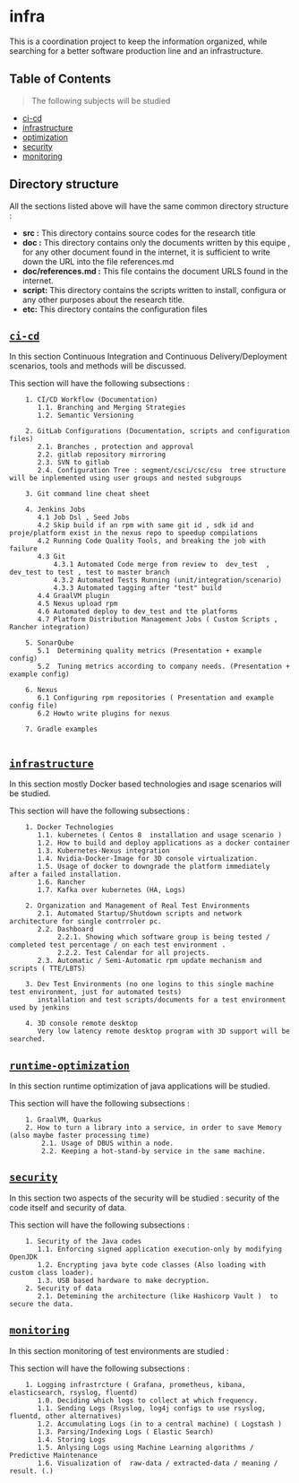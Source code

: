 # infra
This is a coordination project to keep the information organized, while searching for a better software production line and an infrastructure.



## Table of Contents 

> The following subjects will be studied

- [ci-cd](#ci-cd)
- [infrastructure](#infrastructure)
- [optimization](#optimization)
- [security](#security)
- [monitoring](#monitoring)

## Directory structure

All the sections listed above will have the same common directory structure :
- **src :** This directory contains source codes for the research title
- **doc :** This directory contains only the documents written by this equipe , for any other document found in the internet, it is sufficient to write down the URL into the file references.md
- **doc/references.md :** This file contains the document URLS found in the internet.
- **script:** This directory contains the scripts written to install, configura or any other purposes about the research title.
- **etc:** This directory contains the configuration files 

## <a href="ci-cd/" target="_blank">`ci-cd`</a>

In this section Continuous Integration and Continuous Delivery/Deployment  scenarios, tools and methods will be discussed.

This section will have the following subsections :

``` 
    1. CI/CD Workflow (Documentation)
       1.1. Branching and Merging Strategies
       1.2. Semantic Versioning
       
    2. GitLab Configurations (Documentation, scripts and configuration files)
       2.1. Branches , protection and approval
       2.2. gitlab repository mirroring
       2.3. SVN to gitlab
       2.4. Configuration Tree : segment/csci/csc/csu  tree structure will be inplemented using user groups and nested subgroups
       
    3. Git command line cheat sheet
    
    4. Jenkins Jobs
       4.1 Job Dsl , Seed Jobs
       4.2 Skip build if an rpm with same git id , sdk id and proje/platform exist in the nexus repo to speedup compilations
       4.2 Running Code Quality Tools, and breaking the job with failure
       4.3 Git 
           4.3.1 Automated Code merge from review to  dev_test  , dev_test to test , test to master branch 
           4.3.2 Automated Tests Running (unit/integration/scenario)
           4.3.3 Automated tagging after "test" build
       4.4 GraalVM plugin
       4.5 Nexus upload rpm
       4.6 Automated deploy to dev_test and tte platforms
       4.7 Platform Distribution Management Jobs ( Custom Scripts , Rancher integration)
       
    5. SonarQube
       5.1  Determining quality metrics (Presentation + example config)
       5.2  Tuning metrics according to company needs. (Presentation + example config)
    
    6. Nexus
       6.1 Configuring rpm repositories ( Presentation and example config file)
       6.2 Howto write plugins for nexus
       
    7. Gradle examples
   
```

## <a href="ci-cd/" target="_blank">`infrastructure`</a>

In this section mostly Docker based technologies and ısage scenarios will be studied.

This section will have the following subsections :

``` 
    1. Docker Technologies
       1.1. kubernetes ( Centos 8  installation and usage scenario )  
       1.2. How to build and deploy applications as a docker container
       1.3. Kubernetes-Nexus integration
       1.4. Nvidia-Docker-Image for 3D console virtualization.
       1.5. Usage of docker to downgrade the platform immediately after a failed installation.
       1.6. Rancher
       1.7. Kafka over kubernetes (HA, Logs)
       
    2. Organization and Management of Real Test Environments
       2.1. Automated Startup/Shutdown scripts and network architecture for single contrroler pc.
       2.2. Dashboard
            2.2.1. Showing which software group is being tested / completed test percentage / on each test environment .
            2.2.2. Test Calendar for all projects.  
       2.3. Automatic / Semi-Automatic rpm update mechanism and scripts ( TTE/LBTS)

    3. Dev Test Environments (no one logins to this single machine test environment, just for automated tests)
       installation and test scripts/documents for a test environment used by jenkins  

    4. 3D console remote desktop
       Very low latency remote desktop program with 3D support will be searched.
``` 

## <a href="ci-cd/" target="_blank">`runtime-optimization`</a>
In this section runtime optimization of java applications will be studied.

This section will have the following subsections :

``` 
    1. GraalVM, Quarkus
    2. How to turn a library into a service, in order to save Memory (also maybe faster processing time)
        2.1. Usage of DBUS within a node.
        2.2. Keeping a hot-stand-by service in the same machine.        
``` 
## <a href="ci-cd/" target="_blank">`security`</a>
In this section two aspects of the security will be studied : security of the code itself and security of data.
 
 
This section will have the following subsections :

``` 
    1. Security of the Java codes
       1.1. Enforcing signed application execution-only by modifying OpenJDK
       1.2. Encrypting java byte code classes (Also loading with custom class loader).
       1.3. USB based hardware to make decryption.
    2. Security of data 
       2.1. Detemining the architecture (like Hashicorp Vault )  to secure the data.

``` 

## <a href="ci-cd/" target="_blank">`monitoring`</a>

In this section monitoring of test environments are studied :
 
 
This section will have the following subsections :

``` 
    1. Logging infrastrcture ( Grafana, prometheus, kibana, elasticsearch, rsyslog, fluentd)
       1.0. Deciding which logs to collect at which frequency.
       1.1. Sending Logs (Rsyslog, log4j configs to use rsyslog, fluentd, other alternatives)
       1.2. Accumulating Logs (in to a central machine) ( Logstash )
       1.3. Parsing/Indexing Logs ( Elastic Search)
       1.4. Storing Logs 
       1.5. Anlysing Logs using Machine Learning algorithms / Predictive Maintenance
       1.6. Visualization of  raw-data / extracted-data / meaning / result. (.)
``` 



